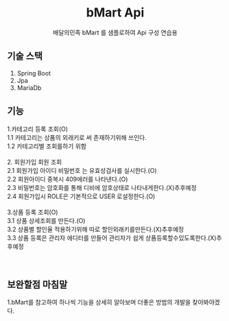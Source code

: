   <h1 align="center">bMart Api </h1>

  <p align="center">
  배달의민족 bMart 를 샘플로하여 Api 구성 연습용
  </p>

## 기술 스택 
1. Spring Boot<br>
2. Jpa<br>
3. MariaDb<br>
## 기능 
1.카테고리 등록 조회(O)<br>
1.1 카테고리는 상품의 외래키로 써 존재하기위해 쓰인다.<br>
1.2 카테고리별 조회를하기 위함<br><br>
2. 회원가입 회원 조회<br>
2.1 회원가입 아이디 비밀번호 는 유효성검사를 실시한다.(O)<br>
2.2 회원아이디 중복시 409에러를 나타낸다.(O)<br>
2.3 비밀번호는 암호화를 통해 디비에 암호상태로 나타내게한다.(X)추후예정<br>
2.4 회원가입시 ROLE은 기본적으로 USER 로설정한다.(O)<br><br>
3.상품 등록 조회(O)<br>
3.1 상품 상세조회를 만든다.(O)<br>
3.2 상품별 할인율 적용하기위해 따로 할인외래키를만든다.(X)추후예정<br>
3.3 상품 등록은 관리자 에디터를 만들어 관리자가 쉽게 상품등록할수있도록한다.(X)추후예정<br><br><br>


## 보완할점 마침말 
1.bMart를 참고하여 하나씩 기능을 상세히 알아보며 더좋은 방법의 개발을 찾아봐야겠다.<br>


